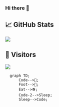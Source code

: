 ### Hi there 👋

## &#x1f4c8; GitHub Stats
<img align="center" src="https://github-readme-stats.vercel.app/api/?username=KF5-off&show_icons=true&count_private=true" />

## 👀  Visitors
<img src="https://profile-counter.glitch.me/KF5135/count.svg" />

<!--
**KF5-off/KF5-off** is a ✨ _special_ ✨ repository because its `README.md` (this file) appears on your GitHub profile.

Here are some ideas to get you started:

- 🔭 I’m currently working on ...
- 🌱 I’m currently learning ...
- 👯 I’m looking to collaborate on ...
- 🤔 I’m looking for help with ...
- 💬 Ask me about ...
- 📫 How to reach me: ...
- 😄 Pronouns: ...
- ⚡ Fun fact: ...
-->


```mermaid
  graph TD;
      Code-->🧠;
      Foot-->🏐;
      Eat-->⚽;
      Code-2-->Sleep;
      Sleep-->Code;
```
